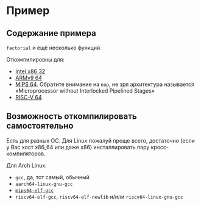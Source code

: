 # Пример

## Содержание примера

`factorial` и ещё несколько функций.

Откомпилировны для:

* [Intel x86 32](https://godbolt.org/#g:!((g:!((g:!((h:codeEditor,i:(filename:'1',fontScale:14,fontUsePx:'0',j:1,lang:c%2B%2B,selection:(endColumn:2,endLineNumber:7,positionColumn:2,positionLineNumber:7,selectionStartColumn:2,selectionStartLineNumber:7,startColumn:2,startLineNumber:7),source:'int+factorial(int+n)%0A%7B%0A++int+r+%3D+1%3B%0A++while(n+%3E+1)%0A++++r+*%3D+n--%3B%0A++return+r%3B%0A%7D'),l:'5',n:'0',o:'C%2B%2B+source+%231',t:'0')),k:50,l:'4',n:'0',o:'',s:0,t:'0'),(g:!((h:compiler,i:(compiler:g131,deviceViewOpen:'1',filters:(b:'0',binary:'1',binaryObject:'1',commentOnly:'0',demangle:'0',directives:'0',execute:'1',intel:'0',libraryCode:'0',trim:'1'),flagsViewOpen:'1',fontScale:14,fontUsePx:'0',j:1,lang:c%2B%2B,libs:!(),options:'-m32',overrides:!(),selection:(endColumn:12,endLineNumber:19,positionColumn:12,positionLineNumber:19,selectionStartColumn:12,selectionStartLineNumber:19,startColumn:12,startLineNumber:19),source:1),l:'5',n:'0',o:'+x86-64+gcc+13.1+(Editor+%231)',t:'0')),k:50,l:'4',n:'0',o:'',s:0,t:'0')),l:'2',n:'0',o:'',t:'0')),version:4)
* [ARMv9 64](https://godbolt.org/#g:!((g:!((g:!((h:codeEditor,i:(filename:'1',fontScale:14,fontUsePx:'0',j:1,lang:c%2B%2B,selection:(endColumn:2,endLineNumber:7,positionColumn:2,positionLineNumber:7,selectionStartColumn:2,selectionStartLineNumber:7,startColumn:2,startLineNumber:7),source:'int+factorial(int+n)%0A%7B%0A++int+r+%3D+1%3B%0A++while(n+%3E+1)%0A++++r+*%3D+n--%3B%0A++return+r%3B%0A%7D'),l:'5',n:'0',o:'C%2B%2B+source+%231',t:'0')),k:50,l:'4',n:'0',o:'',s:0,t:'0'),(g:!((h:compiler,i:(compiler:g131,deviceViewOpen:'1',filters:(b:'0',binary:'1',binaryObject:'1',commentOnly:'0',demangle:'0',directives:'0',execute:'1',intel:'0',libraryCode:'0',trim:'1'),flagsViewOpen:'1',fontScale:14,fontUsePx:'0',j:1,lang:c%2B%2B,libs:!(),options:'-m32',overrides:!(),selection:(endColumn:12,endLineNumber:19,positionColumn:12,positionLineNumber:19,selectionStartColumn:12,selectionStartLineNumber:19,startColumn:12,startLineNumber:19),source:1),l:'5',n:'0',o:'+x86-64+gcc+13.1+(Editor+%231)',t:'0')),k:50,l:'4',n:'0',o:'',s:0,t:'0')),l:'2',n:'0',o:'',t:'0')),version:4)
* [MIPS 64](https://godbolt.org/#g:!((g:!((g:!((h:codeEditor,i:(filename:'1',fontScale:14,fontUsePx:'0',j:1,lang:c%2B%2B,selection:(endColumn:1,endLineNumber:1,positionColumn:1,positionLineNumber:1,selectionStartColumn:1,selectionStartLineNumber:1,startColumn:1,startLineNumber:1),source:'int+factorial(int+n)%0A%7B%0A++int+r+%3D+1%3B%0A++while(n+%3E+1)%0A++++r+*%3D+n--%3B%0A++return+r%3B%0A%7D'),l:'5',n:'0',o:'C%2B%2B+source+%231',t:'0')),k:50,l:'4',n:'0',o:'',s:0,t:'0'),(g:!((h:compiler,i:(compiler:mips64g1310,deviceViewOpen:'1',filters:(b:'0',binary:'1',binaryObject:'1',commentOnly:'0',demangle:'0',directives:'0',execute:'1',intel:'0',libraryCode:'0',trim:'1'),flagsViewOpen:'1',fontScale:14,fontUsePx:'0',j:1,lang:c%2B%2B,libs:!(),options:'',overrides:!(),selection:(endColumn:1,endLineNumber:1,positionColumn:1,positionLineNumber:1,selectionStartColumn:1,selectionStartLineNumber:1,startColumn:1,startLineNumber:1),source:1),l:'5',n:'0',o:'+mips64+gcc+13.1.0+(Editor+%231)',t:'0')),k:50,l:'4',n:'0',o:'',s:0,t:'0')),l:'2',n:'0',o:'',t:'0')),version:4).
  Обратите внимание на `nop`, не зря архитектура называется «Microprocessor without Interlocked Pipelined Stages»
* [RISC-V 64](https://godbolt.org/#g:!((g:!((g:!((h:codeEditor,i:(filename:'1',fontScale:14,fontUsePx:'0',j:1,lang:c%2B%2B,selection:(endColumn:2,endLineNumber:7,positionColumn:2,positionLineNumber:7,selectionStartColumn:2,selectionStartLineNumber:7,startColumn:2,startLineNumber:7),source:'int+factorial(int+n)%0A%7B%0A++int+r+%3D+1%3B%0A++while(n+%3E+1)%0A++++r+*%3D+n--%3B%0A++return+r%3B%0A%7D'),l:'5',n:'0',o:'C%2B%2B+source+%231',t:'0')),k:50,l:'4',n:'0',o:'',s:0,t:'0'),(g:!((h:compiler,i:(compiler:rv64-gcc1020,deviceViewOpen:'1',filters:(b:'0',binary:'1',binaryObject:'1',commentOnly:'0',demangle:'0',directives:'0',execute:'1',intel:'0',libraryCode:'0',trim:'1'),flagsViewOpen:'1',fontScale:14,fontUsePx:'0',j:1,lang:c%2B%2B,libs:!(),options:'',overrides:!(),selection:(endColumn:27,endLineNumber:6,positionColumn:27,positionLineNumber:6,selectionStartColumn:27,selectionStartLineNumber:6,startColumn:27,startLineNumber:6),source:1),l:'5',n:'0',o:'+RISC-V+(64-bits)+gcc+10.2.0+(Editor+%231)',t:'0')),k:50,l:'4',n:'0',o:'',s:0,t:'0')),l:'2',n:'0',o:'',t:'0')),version:4)

## Возможность откомпилировать самостоятельно

Есть для разных ОС. Для Linux пожалуй проще всего, достаточно (если у Вас хост x86_64 или даже x86) инсталлировать пару кросс-компиляторов.

Для Arch Linux:

* `gcc`, да, тот самый, обычный
* `aarch64-linux-gnu-gcc`
* [`mips64-elf-gcc`](https://aur.archlinux.org/packages/mips64-elf-gcc)
* `riscv64-elf-gcc`, `riscv64-elf-newlib` и/или `riscv64-linux-gnu-gcc`
